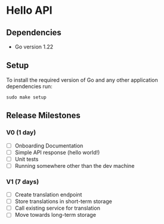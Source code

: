 # Hello API
## Dependencies
- Go version 1.22
## Setup
To install the required version of Go and any other application dependencies run:

`sudo make setup`

## Release Milestones
### V0 (1 day)
- [ ] Onboarding Documentation
- [ ] Simple API response (hello world!)
- [ ] Unit tests
- [ ] Running somewhere other than the dev machine
### V1 (7 days)
- [ ] Create translation endpoint
- [ ] Store translations in short-term storage
- [ ] Call existing service for translation
- [ ] Move towards long-term storage
